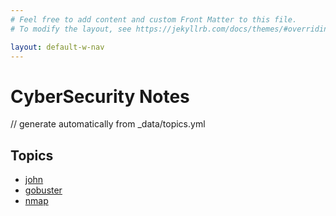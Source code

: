 ```yaml
---
# Feel free to add content and custom Front Matter to this file.
# To modify the layout, see https://jekyllrb.com/docs/themes/#overriding-theme-defaults

layout: default-w-nav
---
```

# CyberSecurity Notes

// generate automatically from _data/topics.yml
## Topics
- [john](topics/john.html)
- [gobuster](topics/gobuster.html)
- [nmap](topics/nmap.html)
